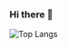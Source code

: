### Hi there 👋

<!-- ![Anurag's GitHub stats](https://github-readme-stats.vercel.app/api?username=alvarovegaromero&show_icons=true&theme=dark) -->
![Top Langs](https://github-readme-stats.vercel.app/api/top-langs/?username=anuraghazra&layout=avarovegaromero&show_icons=true&theme=dark)


<!--
**alvarovegaromero/alvarovegaromero** is a ✨ _special_ ✨ repository because its `README.md` (this file) appears on your GitHub profile.

Here are some ideas to get you started:

- 🔭 I’m currently working on ...
- 🌱 I’m currently learning ...
- 👯 I’m looking to collaborate on ...
- 🤔 I’m looking for help with ...
- 💬 Ask me about ...
- 📫 How to reach me: ...
- 😄 Pronouns: ...
- ⚡ Fun fact: ...
-->
